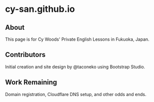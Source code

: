 # cy-san.github.io

## About

This page is for Cy Woods' Private English Lessons in Fukuoka, Japan.

## Contributors

Initial creation and site design by @taconeko using Bootstrap Studio.

## Work Remaining

Domain registration, Cloudflare DNS setup, and other odds and ends.
